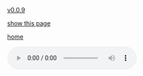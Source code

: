 [v0.0.9](https://github.com/littleflute/a44/edit/master/cd10/readme.md)

[show this page](https://littleflute.github.io/a44/cd10)

[home](..)



<audio controls id="player"> 
  <source src="https://littleflute.github.io/a44/cd10/01_曲目 1.mp3" type="audio/mpeg">
Your browser does not support the audio element.
</audio>
<div id="xd"> 
</div>
<script>
var d = document.getElementById("xd"); 
var html = d.innerHTML; 
for(var n = 1; n<=24; n++)
{
  html += fNewBtn(n);
}

d.innerHTML = html;

var p = document.getElementById("player");
function f(i)
{
    var s = "https://littleflute.github.io/a44/cd10/";
    if(i<10) 
    {
    	s += "0";
    } 
    s += i;
    s += "_曲目 ";
    s += i;
    s += ".mp3";
    
	p.src = s; 
    p.play();
}
function fNewBtn(i)
{
	var rHTML = "";
    rHTML = "<button onclick='f(";
    rHTML += i;
    rHTML += ");'>";
    rHTML += i;
    rHTML += "</button>";
    return rHTML;
}
</script>



